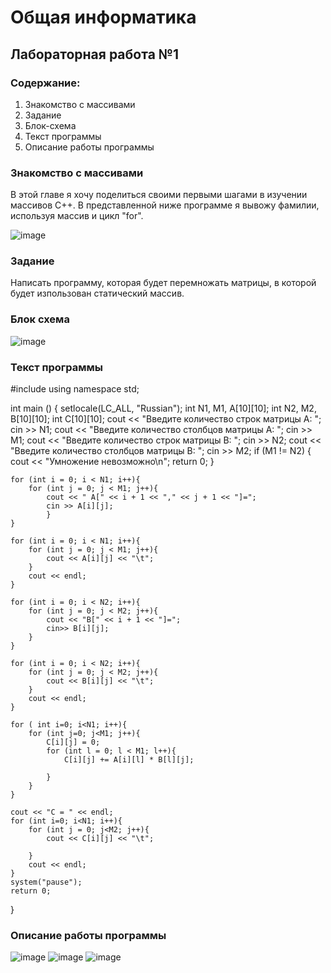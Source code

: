 # Общая информатика
## Лабораторная работа №1
### Содержание:
1. Знакомство с массивами
2. Задание
3. Блок-схема
4. Текст программы
5. Описание работы программы
### Знакомство с массивами
В этой главе я хочу поделиться своими первыми шагами в изучении массивов С++. В представленной ниже программе я вывожу фамилии, используя массив и цикл "for".

![image](https://user-images.githubusercontent.com/99655198/172048468-0e369c81-fa32-4837-adc5-c20ed21abffc.png)
### Задание
Написать программу, которая будет перемножать матрицы, в которой будет изпользован статический массив.
### Блок схема
![image](https://user-images.githubusercontent.com/99655198/172936935-5865ca61-fdbc-470e-8f97-73a5249a1e8a.png)

### Текст программы

#include <iostream>
using namespace std;

int main ()
{
    setlocale(LC_ALL, "Russian");
    int N1, M1, A[10][10];
    int N2, M2, B[10][10];
    int C[10][10];
    cout << "Введите количество строк матрицы А: ";
    cin >> N1;
    cout << "Введите количество столбцов матрицы А: ";
    cin >> M1;
    cout << "Введите количество строк матрицы В: ";
    cin >> N2;
    cout << "Введите количество столбцов матрицы В: ";
    cin >> M2;
    if (M1 != N2)
    {
        cout << "Умножение невозможно\n";
        return 0;
    }
    
    for (int i = 0; i < N1; i++){
        for (int j = 0; j < M1; j++){
            cout << " A[" << i + 1 << "," << j + 1 << "]=";
            cin >> A[i][j];
            }
    }
    
    for (int i = 0; i < N1; i++){
        for (int j = 0; j < M1; j++){
            cout << A[i][j] << "\t";
        }
        cout << endl;
    }
    
    for (int i = 0; i < N2; i++){
        for (int j = 0; j < M2; j++){
            cout << "B[" << i + 1 << "]=";
            cin>> B[i][j];
        }
    }
    
    for (int i = 0; i < N2; i++){
        for (int j = 0; j < M2; j++){
            cout << B[i][j] << "\t";
        }
        cout << endl;
    }
    
    for ( int i=0; i<N1; i++){
        for (int j=0; j<M1; j++){
            C[i][j] = 0;
            for (int l = 0; l < M1; l++){
                C[i][j] += A[i][l] * B[l][j];
                
            }
        }
    }
    
    cout << "C = " << endl;
    for (int i=0; i<N1; i++){
        for (int j = 0; j<M2; j++){
            cout << C[i][j] << "\t";
            
        }
        cout << endl;
    }
    system("pause");
    return 0;
}
                       
                       
### Описание работы программы
![image](https://user-images.githubusercontent.com/99655198/172932468-8dacbaa0-be8f-4395-ac1a-4cdb54272f45.png)
![image](https://user-images.githubusercontent.com/99655198/172932523-3216c48c-a18d-489d-a9c7-929b4f4efd19.png)
![image](https://user-images.githubusercontent.com/99655198/172932568-e162877c-8d67-4c5b-85f3-0175e9e8f8d5.png)


                       
                       
